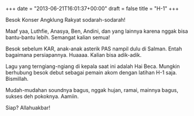 +++
date = "2013-06-21T16:01:37+00:00"
draft = false
title = "H-1"
+++
<p>Besok Konser Angklung Rakyat sodarah-sodarah!</p>
<p>Maaf yaa, Luthfie, Anasya, Ben, Andini, dan yang lainnya karena nggak bisa bantu-bantu lebih. Semangat kalian semua!</p>
<p>Besok sebelum KAR, anak-anak asterik PAS nampil dulu di Salman. Entah bagaimana persiapannya. Huaaaa. Kalian bisa adik-adik.</p>
<p>Lagu yang terngiang-ngiang di kepala saat ini adalah Hai Beca. Mungkin berhubung besok debut sebagai pemain akom dengan latihan H-1 saja. Bismillah.</p>
<p>Mudah-mudahan soundnya bagus, nggak hujan, ramai, mainnya bagus, sukses deh pokoknya. Aamiin.</p>
<p>Siap? Allahuakbar!</p>